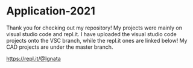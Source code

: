 # Application-2021
Thank you for checking out my repository!
My projects were mainly on visual studio code and repl.it. 
I have uploaded the visual studio code projects onto the VSC branch, while the repl.it ones are linked below!
My CAD projects are under the master branch.


https://repl.it/@Ignata

